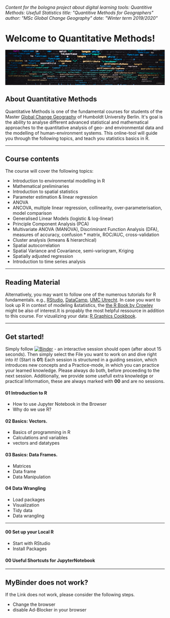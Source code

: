 *Content for the bologna project about digital learning tools: Quantitive Methods: Usefull Statistics*
*title: "Quantitive Methods for Geographers"*
*author: "MSc Global Change Geography"*
*date: "Winter term 2019/2020"*

# Welcome to Quantitative Methods!

![](/figs/header_sized_small.jpg)

##  About Quantitative Methods

Quantitative Methods is one of the fundamental courses for students of the Master [Global Change Geography](https://www.geographie.hu-berlin.de/en/studies/study-programs/master-degree-programs/master-of-science) of Humboldt University Berlin. It's goal is the ability to analyse different advanced statistical and mathematical approaches to the quantitative analysis of geo- and environmental data and the modelling of human-environment systems.
This online-tool will guide you through the following topics, and teach you statistics basics in R.

------

## Course contents

The course will cover the following topics:

* Introduction to environmental modelling in R
* Mathematical preliminaries
* Introduction to spatial statistics
* Parameter estimation & linear regression
* ANOVA
* ANCOVA, multiple linear regression, collinearity, over-parameterisation, model comparison
* Generalised Linear Models (logistic & log-linear)
* Principle Component Analysis (PCA)
* Multivariate ANOVA (MANOVA), Discriminant Function Analysis (DFA), measures of accuracy, confusion * matrix, ROC/AUC, cross-validation
* Cluster analysis (kmeans & hierarchical)
* Spatial autocorrelation
* Spatial Variance and Covariance, semi-variogram, Kriging
* Spatially adjusted regression
* Introduction to time series analysis

------

## Reading Material


Alternatively, you may want to follow one of the numerous tutorials for R fundamentals.
e.g., [RStudio](https://resources.rstudio.com/), [DataCamp](https://www.datacamp.com/courses/free-introduction-to-r), [UMC Utrecht](http://www.r-tutorial.nl/).
In case you want to look up R in context of modeling &statistics, the [the R Book by Crowley](https://www.cs.upc.edu/~robert/teaching/estadistica/TheRBook.pdf) might be also of interest.It is propably the most helpful ressource in addition to this course. 
For vizualizing your data: [R Graphics Cookbook](https://r-graphics.org/).

------

## Get started!

Simply follow [![Binder](https://mybinder.org/badge_logo.svg)](https://mybinder.org/v2/gh/GC-alex/QM/master) - an interactive session should open (after about 15 seconds).
Then simply select the File you want to work on and dive right into it! (Start is **01**)
Each session is structured in a guiding session, which introduces new concepts and a Practice-mode, in which you can practice your learned knowledge. Please always do both, before proceeding to the next session.
Additionally, we provide some usefull extra knowledge or practical Information, these are always marked with **00** and are no sessions.

#### 01 Introduction to R

* How to use Jupyter Notebook in the Browser
* Why do we use R?

#### 02 Basics: Vectors.

* Basics of programming in R
* Calculations and variables
* vectors and datatypes

#### 03 Basics: Data Frames.

* Matrices
* Data frame
* Data Manipulation

#### 04 Data Wrangling

* Load packages
* Visualization
* Tidy data
* Data wrangling

-----------
#### 00 Set up your Local R
* Start with RStudio
* Install Packages

#### 00 Useful Shortcuts for JupyterNotebook
------------

## MyBinder does not work?
If the Link does not work, please consider the following steps.
* Change the browser
* disable Ad-Blocker in your browser
